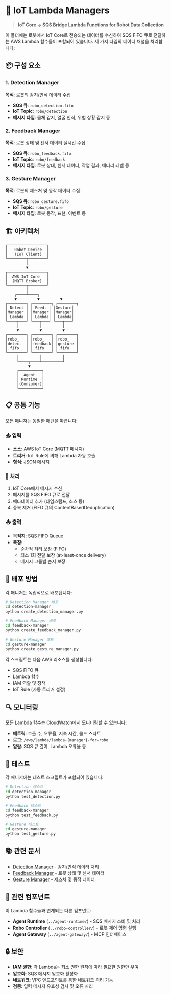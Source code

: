 # 🔌 IoT Lambda Managers

> **IoT Core → SQS Bridge Lambda Functions for Robot Data Collection**

이 폴더에는 로봇에서 IoT Core로 전송되는 데이터를 수신하여 SQS FIFO 큐로 전달하는 AWS Lambda 함수들이 포함되어 있습니다. 세 가지 타입의 데이터 채널을 처리합니다:

## 📦 구성 요소

### 1. Detection Manager
**목적**: 로봇의 감지/인식 데이터 수집
- **SQS 큐**: `robo_detection.fifo`
- **IoT Topic**: `robo/detection`
- **메시지 타입**: 물체 감지, 얼굴 인식, 위험 상황 감지 등

### 2. Feedback Manager  
**목적**: 로봇 상태 및 센서 데이터 실시간 수집
- **SQS 큐**: `robo_feedback.fifo`
- **IoT Topic**: `robo/feedback`
- **메시지 타입**: 로봇 상태, 센서 데이터, 작업 결과, 배터리 레벨 등

### 3. Gesture Manager
**목적**: 로봇의 제스처 및 동작 데이터 수집
- **SQS 큐**: `robo_gesture.fifo`
- **IoT Topic**: `robo/gesture`
- **메시지 타입**: 로봇 동작, 표현, 이벤트 등

## 🏗️ 아키텍처

```
┌─────────────────┐
│   Robot Device  │
│   (IoT Client)  │
└────────┬────────┘
         │
         ▼
┌─────────────────┐
│  AWS IoT Core   │
│  (MQTT Broker)  │
└────────┬────────┘
         │
    ┌────┴────┐
    ▼         ▼         ▼
┌────────┐ ┌────────┐ ┌────────┐
│ Detect │ │ Feed. │ │Gesture│
│Manager │ │Manager│ │Manager│
│ Lambda │ │ Lambda│ │ Lambda│
└────┬───┘ └───┬───┘ └───┬───┘
     │         │         │
     ▼         ▼         ▼
┌────────┐ ┌────────┐ ┌────────┐
│robo_   │ │robo_   │ │robo_   │
│detec.  │ │feedback│ │gesture │
│.fifo   │ │.fifo   │ │.fifo   │
└────────┘ └────────┘ └────────┘
     │         │         │
     └────┬────┴─────────┘
          ▼
     ┌──────────┐
     │  Agent   │
     │ Runtime  │
     │(Consumer)│
     └──────────┘
```

## 📋 공통 기능

모든 매니저는 동일한 패턴을 따릅니다:

### 📥 입력
- **소스**: AWS IoT Core (MQTT 메시지)
- **트리거**: IoT Rule에 의해 Lambda 자동 호출
- **형식**: JSON 메시지

### 🔄 처리
1. IoT Core에서 메시지 수신
2. 메시지를 SQS FIFO 큐로 전달
3. 메타데이터 추가 (타임스탬프, 소스 등)
4. 중복 제거 (FIFO 큐의 ContentBasedDeduplication)

### 📤 출력
- **목적지**: SQS FIFO Queue
- **특징**: 
  - 순차적 처리 보장 (FIFO)
  - 최소 1회 전달 보장 (at-least-once delivery)
  - 메시지 그룹별 순서 보장

## 🚀 배포 방법

각 매니저는 독립적으로 배포됩니다:

```bash
# Detection Manager 배포
cd detection-manager
python create_detection_manager.py

# Feedback Manager 배포
cd feedback-manager
python create_feedback_manager.py

# Gesture Manager 배포
cd gesture-manager
python create_gesture_manager.py
```

각 스크립트는 다음 AWS 리소스를 생성합니다:
- SQS FIFO 큐
- Lambda 함수
- IAM 역할 및 정책
- IoT Rule (자동 트리거 설정)

## 🔍 모니터링

모든 Lambda 함수는 CloudWatch에서 모니터링할 수 있습니다:

- **메트릭**: 호출 수, 오류율, 지속 시간, 콜드 스타트
- **로그**: `/aws/lambda/lambda-{manager}-for-robo`
- **알람**: SQS 큐 깊이, Lambda 오류율 등

## 🧪 테스트

각 매니저에는 테스트 스크립트가 포함되어 있습니다:

```bash
# Detection 테스트
cd detection-manager
python test_detection.py

# Feedback 테스트
cd feedback-manager
python test_feedback.py

# Gesture 테스트
cd gesture-manager
python test_gesture.py
```

## 📚 관련 문서

- [Detection Manager](detection-manager/) - 감지/인식 데이터 처리
- [Feedback Manager](feedback-manager/README.md) - 로봇 상태 및 센서 데이터
- [Gesture Manager](gesture-manager/) - 제스처 및 동작 데이터

## 🔗 관련 컴포넌트

이 Lambda 함수들과 연계되는 다른 컴포넌트:
- **Agent Runtime** (`../agent-runtime/`) - SQS 메시지 소비 및 처리
- **Robo Controller** (`../robo-controller/`) - 로봇 제어 명령 실행
- **Agent Gateway** (`../agent-gateway/`) - MCP 인터페이스

## 🔒 보안

- **IAM 권한**: 각 Lambda는 최소 권한 원칙에 따라 필요한 권한만 부여
- **암호화**: SQS 메시지 암호화 활성화
- **네트워크**: VPC 엔드포인트를 통한 네트워크 격리 가능
- **검증**: 입력 메시지 유효성 검사 및 오류 처리


